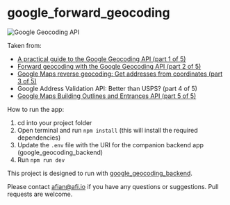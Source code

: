 # google_forward_geocoding

![Google Geocoding API](https://blog.afi.io/content/images/size/w1600/2025/07/Google-Geocode--1-.png " Google Geocoding API")

Taken from: 
- [A practical guide to the Google Geocoding API (part 1 of 5)](https://blog.afi.io/blog/a-practical-guide-to-the-google-geocoding-api/)
- [Forward geocoding with the Google Geocoding API (part 2 of 5)](https://blog.afi.io/blog/forward-geocoding-with-the-google-geocoding-api/)
- [Google Maps reverse geocoding: Get addresses from coordinates (part 3 of 5)](https://blog.afi.io/blog/google-reverse-geocoding-get-addresses-from-coordinates/)
- Google Address Validation API: Better than USPS? (part 4 of 5)
- [Google Maps Building Outlines and Entrances API (part 5 of 5)](https://blog.afi.io/blog/google-maps-building-outlines-and-entrances-api/)
  
How to run the app:

1. cd into your project folder
2. Open terminal and run `npm install` (this will install the required dependencies)
3. Update the `.env` file with the URI for the companion backend app (google_geocoding_backend)
4. Run `npm run dev`

This project is designed to run with [google_geocoding_backend](https://github.com/afilabs/google_geocoding_backend).

Please contact afian@afi.io if you have any questions or suggestions. Pull requests are welcome.
